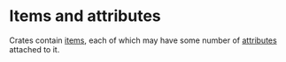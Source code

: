 # Items and attributes

Crates contain [items], each of which may have some number of
[attributes] attached to it.

[attributes]: attributes.html
[items]: items.html
